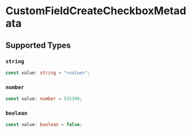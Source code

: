 # CustomFieldCreateCheckboxMetadata


## Supported Types

### `string`

```typescript
const value: string = "<value>";
```

### `number`

```typescript
const value: number = 555300;
```

### `boolean`

```typescript
const value: boolean = false;
```

